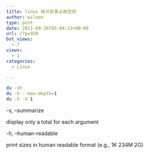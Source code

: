 ```yaml
---
title: linux 统计目录占用空间
author: wiloon
type: post
date: 2011-09-26T05:04:13+00:00
url: /?p=928
bot_views:
  - 7
views:
  - 1
categories:
  - Linux

---
```

```bash
du -sh
du -h --max-depth=1
du -h -d 1
```
-s, &#8211;summarize
                
display only a total for each argument
  
-h, &#8211;human-readable
                
print sizes in human readable format (e.g., 1K 234M 2G)